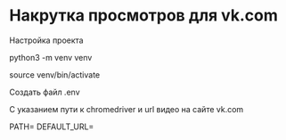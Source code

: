 # Накрутка просмотров для vk.com 

Настройка проекта

python3 -m venv venv

source venv/bin/activate

Создать файл .env

С указанием пути к chromedriver и url видео на сайте vk.com

PATH=
DEFAULT_URL=
